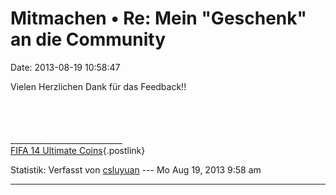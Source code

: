 Mitmachen • Re: Mein \"Geschenk\" an die Community
==================================================

Date: 2013-08-19 10:58:47

Vielen Herzlichen Dank für das Feedback!!\
\
\
\
\
\_\_\_\_\_\_\_\_\_\_\_\_\_\_\_\_\_\_\_\_\_\_\_\_\_\_\_\_\
[FIFA 14 Ultimate Coins](http://www.fifacoinskaufen.com/){.postlink}

Statistik: Verfasst von
[csluyuan](http://forum.yacy-websuche.de/memberlist.php?mode=viewprofile&u=8986)
--- Mo Aug 19, 2013 9:58 am

------------------------------------------------------------------------
